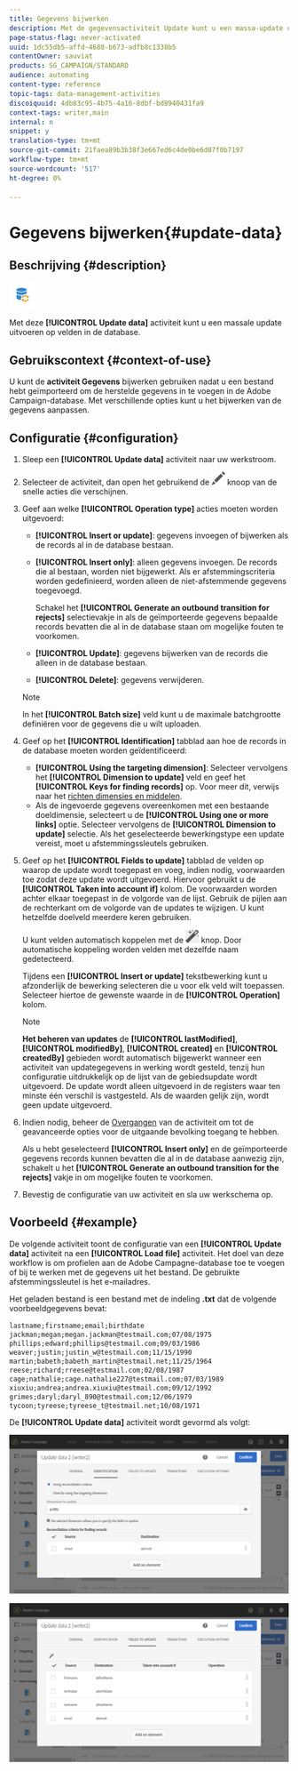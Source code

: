 ```yaml
---
title: Gegevens bijwerken
description: Met de gegevensactiviteit Update kunt u een massa-update uitvoeren op velden in de database.
page-status-flag: never-activated
uuid: 1dc55db5-affd-4688-b673-adfb8c1338b5
contentOwner: sauviat
products: SG_CAMPAIGN/STANDARD
audience: automating
content-type: reference
topic-tags: data-management-activities
discoiquuid: 4db83c95-4b75-4a16-8dbf-bd8940431fa9
context-tags: writer,main
internal: n
snippet: y
translation-type: tm+mt
source-git-commit: 21faea89b3b38f3e667ed6c4de0be6d07f0b7197
workflow-type: tm+mt
source-wordcount: '517'
ht-degree: 0%

---
```



# Gegevens bijwerken{#update-data}

## Beschrijving {#description}

![](assets/data_update.png)

Met deze **[!UICONTROL Update data]** activiteit kunt u een massale update uitvoeren op velden in de database.

## Gebruikscontext {#context-of-use}

U kunt de **activiteit Gegevens** bijwerken gebruiken nadat u een bestand hebt geïmporteerd om de herstelde gegevens in te voegen in de Adobe Campaign-database. Met verschillende opties kunt u het bijwerken van de gegevens aanpassen.

## Configuratie {#configuration}

1. Sleep een **[!UICONTROL Update data]** activiteit naar uw werkstroom.
1. Selecteer de activiteit, dan open het gebruikend de ![](assets/edit_darkgrey-24px.png) knoop van de snelle acties die verschijnen.
1. Geef aan welke **[!UICONTROL Operation type]** acties moeten worden uitgevoerd:

   * **[!UICONTROL Insert or update]**: gegevens invoegen of bijwerken als de records al in de database bestaan.
   * **[!UICONTROL Insert only]**: alleen gegevens invoegen. De records die al bestaan, worden niet bijgewerkt. Als er afstemmingscriteria worden gedefinieerd, worden alleen de niet-afstemmende gegevens toegevoegd.

      Schakel het **[!UICONTROL Generate an outbound transition for rejects]** selectievakje in als de geïmporteerde gegevens bepaalde records bevatten die al in de database staan om mogelijke fouten te voorkomen.

   * **[!UICONTROL Update]**: gegevens bijwerken van de records die alleen in de database bestaan.
   * **[!UICONTROL Delete]**: gegevens verwijderen.
   >[!NOTE]
   >
   >In het **[!UICONTROL Batch size]** veld kunt u de maximale batchgrootte definiëren voor de gegevens die u wilt uploaden.

1. Geef op het **[!UICONTROL Identification]** tabblad aan hoe de records in de database moeten worden geïdentificeerd:

   * **[!UICONTROL Using the targeting dimension]**: Selecteer vervolgens het **[!UICONTROL Dimension to update]** veld en geef het **[!UICONTROL Keys for finding records]** op. Voor meer dit, verwijs naar het [richten dimensies en middelen](../../automating/using/query.md#targeting-dimensions-and-resources).
   * Als de ingevoerde gegevens overeenkomen met een bestaande doeldimensie, selecteert u de **[!UICONTROL Using one or more links]** optie. Selecteer vervolgens de **[!UICONTROL Dimension to update]** selectie.
   Als het geselecteerde bewerkingstype een update vereist, moet u afstemmingssleutels gebruiken.

1. Geef op het **[!UICONTROL Fields to update]** tabblad de velden op waarop de update wordt toegepast en voeg, indien nodig, voorwaarden toe zodat deze update wordt uitgevoerd. Hiervoor gebruikt u de **[!UICONTROL Taken into account if]** kolom. De voorwaarden worden achter elkaar toegepast in de volgorde van de lijst. Gebruik de pijlen aan de rechterkant om de volgorde van de updates te wijzigen. U kunt hetzelfde doelveld meerdere keren gebruiken.

   U kunt velden automatisch koppelen met de ![](assets/wkf_magic_wand-24px.png) knop. Door automatische koppeling worden velden met dezelfde naam gedetecteerd.

   Tijdens een **[!UICONTROL Insert or update]** tekstbewerking kunt u afzonderlijk de bewerking selecteren die u voor elk veld wilt toepassen. Selecteer hiertoe de gewenste waarde in de **[!UICONTROL Operation]** kolom.

   >[!NOTE]
   >
   >**Het beheren van updates** de **[!UICONTROL lastModified]**, **[!UICONTROL modifiedBy]**, **[!UICONTROL created]** en **[!UICONTROL createdBy]** gebieden wordt automatisch bijgewerkt wanneer een activiteit van updategegevens in werking wordt gesteld, tenzij hun configuratie uitdrukkelijk op de lijst van de gebiedsupdate wordt uitgevoerd. De update wordt alleen uitgevoerd in de registers waar ten minste één verschil is vastgesteld. Als de waarden gelijk zijn, wordt geen update uitgevoerd.

1. Indien nodig, beheer de [Overgangen](../../automating/using/activity-properties.md) van de activiteit om tot de geavanceerde opties voor de uitgaande bevolking toegang te hebben.

   Als u hebt geselecteerd **[!UICONTROL Insert only]** en de geïmporteerde gegevens records kunnen bevatten die al in de database aanwezig zijn, schakelt u het **[!UICONTROL Generate an outbound transition for the rejects]** vakje in om mogelijke fouten te voorkomen.

1. Bevestig de configuratie van uw activiteit en sla uw werkschema op.

## Voorbeeld {#example}

De volgende activiteit toont de configuratie van een **[!UICONTROL Update data]** activiteit na een **[!UICONTROL Load file]** activiteit. Het doel van deze workflow is om profielen aan de Adobe Campagne-database toe te voegen of bij te werken met de gegevens uit het bestand. De gebruikte afstemmingssleutel is het e-mailadres.

Het geladen bestand is een bestand met de indeling **.txt** dat de volgende voorbeeldgegevens bevat:

```
lastname;firstname;email;birthdate
jackman;megan;megan.jackman@testmail.com;07/08/1975
phillips;edward;phillips@testmail.com;09/03/1986
weaver;justin;justin_w@testmail.com;11/15/1990
martin;babeth;babeth_martin@testmail.net;11/25/1964
reese;richard;rreese@testmail.com;02/08/1987
cage;nathalie;cage.nathalie227@testmail.com;07/03/1989
xiuxiu;andrea;andrea.xiuxiu@testmail.com;09/12/1992
grimes;daryl;daryl_890@testmail.com;12/06/1979
tycoon;tyreese;tyreese_t@testmail.net;10/08/1971
```

De **[!UICONTROL Update data]** activiteit wordt gevormd als volgt:

![](assets/deduplication_example2_writer1.png)

![](assets/deduplication_example2_writer2.png)

